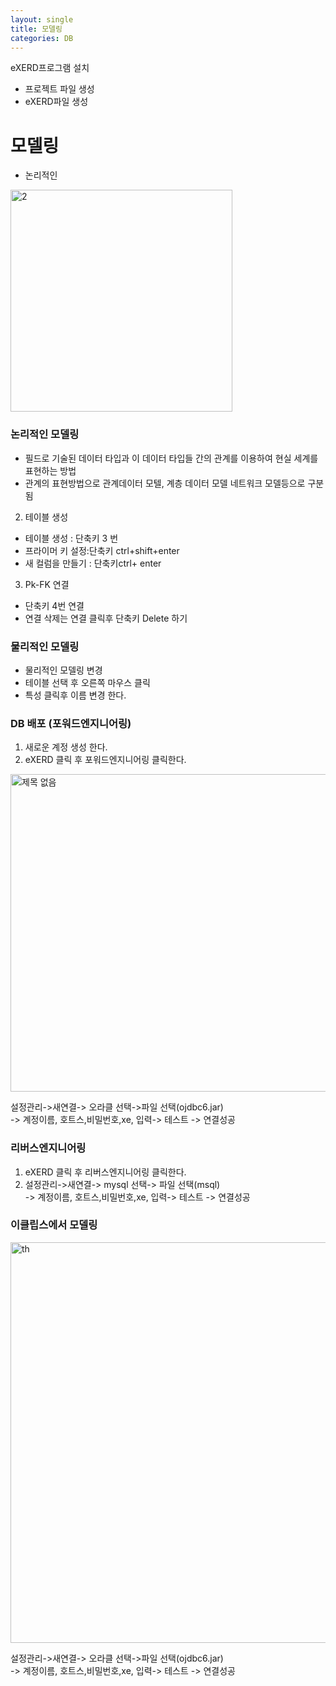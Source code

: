 ```yaml
---
layout: single
title: 모델링
categories: DB
---
```

eXERD프로그램 설치 
* 프로젝트 파일 생성
* eXERD파일 생성 

# 모델링 
* 논리적인 
<img width="355" alt="2" src="https://user-images.githubusercontent.com/107549149/182502002-303576f4-3cf2-4ddd-a711-8a0083acfd1f.png">

### 논리적인 모델링   
*  필드로 기술된 데이터 타입과 이 데이터 타입들 간의 관계를 이용하여 현실 세계를 표현하는 방법
* 관계의 표현방법으로 관계데이터 모텔, 계층 데이터 모델 네트워크 모델등으로 구분됨
2. 테이블 생성 
* 테이블 생성 : 단축키 3 번 
* 프라이머 키 설정:단축키 ctrl+shift+enter 
* 새 컬럼을 만들기 : 단축키ctrl+ enter
3. Pk-FK 연결
* 단축키 4번 연결  
* 연결 삭제는 연결 클릭후 단축키 Delete 하기

### 물리적인 모델링
* 물리적인 모델링 변경
* 테이블 선택 후 오른쪽 마우스 클릭
* 특성 클릭후 이름 변경 한다.
###   DB 배포 (포워드엔지니어링)  
1. 새로운 계정 생성 한다. 
2. eXERD 클릭 후 포워드엔지니어링 클릭한다.
<img width="508" alt="제목 없음" src="https://user-images.githubusercontent.com/107549149/182513589-59e66081-d7b0-423d-8a2e-6f6630d117e9.png">

설정관리->새연결-> 오라클 선택->파일 선택(ojdbc6.jar)   
-> 계정이름, 호트스,비밀번호,xe, 입력-> 테스트 -> 연결성공
### 리버스엔지니어링 
1. eXERD 클릭 후 리버스엔지니어링 클릭한다.
2. 설정관리->새연결-> mysql 선택-> 파일 선택(msql)    
-> 계정이름, 호트스,비밀번호,xe, 입력-> 테스트 -> 연결성공
    
### 이클립스에서 모델링

 <img width="641" alt="th" src="https://user-images.githubusercontent.com/107549149/182529395-18e5df75-169f-4b0b-92f3-158f87506ce8.png">
 
   설정관리->새연결-> 오라클 선택->파일 선택(ojdbc6.jar)   
-> 계정이름, 호트스,비밀번호,xe, 입력-> 테스트 -> 연결성공 




